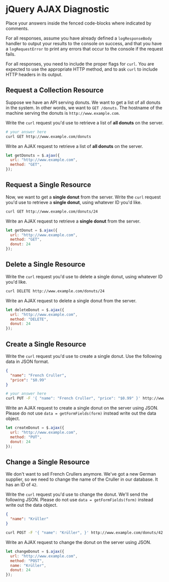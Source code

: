 # jQuery AJAX Diagnostic

Place your answers inside the fenced code-blocks where indicated by comments.

For all responses,  assume you have already defined a `logResponseBody` handler
to output your results to the console on success, and that you have a
`logRequestError` to print any errors that occur to the console if the request
fails.

For all responses, you need to include the proper flags for `curl`. You are
expected to use the appropriate HTTP method, and to ask `curl` to include HTTP
headers in its output.

## Request a Collection Resource

Suppose we have an API serving donuts. We want to get a list of all donuts in
the system. In other words, we want to `GET /donuts`. The hostname of the
machine serving the donuts is `http://www.example.com`.

Write the `curl` request you'd use to retrieve a list of **all donuts** on the
server.

```sh
# your answer here
curl GET http://www.example.com/donuts
```

Write an AJAX request to retrieve a list of **all donuts** on the server.

```js
let getDonuts = $.ajax({
  url: "http://www.example.com",
  method: "GET",
});
```

## Request a Single Resource

Now, we want to get a **single donut** from the server. Write the `curl` request
you'd use to retrieve a **single donut**, using whatever ID you'd like.

```sh
curl GET http://www.example.com/donuts/24
```

Write an AJAX request to retrieve a **single donut** from the server.

```js
let getDonut = $.ajax({
  url: "http://www.example.com",
  method: "GET",
  donut: 24
});
```

## Delete a Single Resource

Write the `curl` request you'd use to delete a single donut, using whatever
ID you'd like.

```sh
curl DELETE http://www.example.com/donuts/24
```

Write an AJAX request to delete a single donut from the server.

```js
let deleteDonut = $.ajax({
  url: "http://www.example.com",
  method: "DELETE",
  donut: 24
});
```

## Create a Single Resource

Write the `curl` request you'd use to create a single donut. Use the following
data in JSON format.

```json
{
  "name": "French Cruller",
  "price": "$0.99"
}
```

```sh
# your answer here
curl PUT -F '{ "name": "French Cruller", "price": "$0.99" }' http://www.example.com/donuts/
```

Write an AJAX request to create a single donut on the server using JSON. Please
do not use `data = getFormFields(form)` instead write out the data object.

```js
let createDonut = $.ajax({
  url: "http://www.example.com",
  method: "PUT",
  donut: 24
});
```

## Change a Single Resource

We don't want to sell French Crullers anymore. We've got a new German supplier,
so we need to change the name of the Cruller in our database. It has an ID of
`42`.

Write the `curl` request you'd use to change the donut. We'll send the following
JSON. Please do not use `data = getFormFields(form)` instead write out the data
object.

```json
{
  "name": "Krüller"
}
```

```sh
curl POST -F '{ "name": "Krüller", }' http://www.example.com/donuts/42
```

Write an AJAX request to change the donut on the server using JSON.

```js
let changeDonut = $.ajax({
  url: "http://www.example.com",
  method: "POST",
  name: "Krüller",
  donut: 24
});
```
